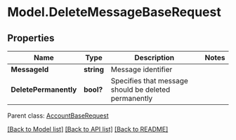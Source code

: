 # Model.DeleteMessageBaseRequest

## Properties
Name | Type | Description | Notes
------------ | ------------- | ------------- | -------------
**MessageId** | **string** | Message identifier | 
**DeletePermanently** | **bool?** | Specifies that message should be deleted permanently | 

 Parent class: [AccountBaseRequest](AccountBaseRequest.md)

[[Back to Model list]](README.md#documentation-for-models) [[Back to API list]](README.md#documentation-for-api-endpoints) [[Back to README]](README.md)


